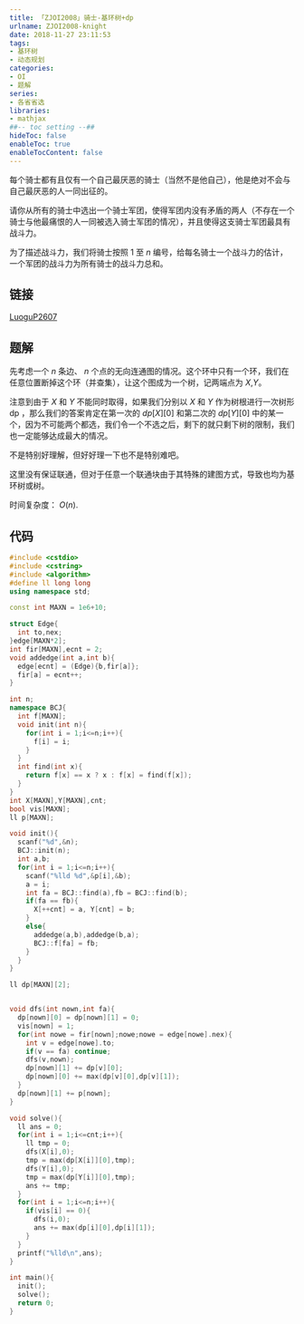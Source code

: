 ```yaml
---
title: 「ZJOI2008」骑士-基环树+dp
urlname: ZJOI2008-knight
date: 2018-11-27 23:11:53
tags:
- 基环树
- 动态规划
categories: 
- OI
- 题解
series:
- 各省省选
libraries:
- mathjax 
##-- toc setting --##
hideToc: false
enableToc: true
enableTocContent: false
---
```


每个骑士都有且仅有一个自己最厌恶的骑士（当然不是他自己），他是绝对不会与自己最厌恶的人一同出征的。

请你从所有的骑士中选出一个骑士军团，使得军团内没有矛盾的两人（不存在一个骑士与他最痛恨的人一同被选入骑士军团的情况），并且使得这支骑士军团最具有战斗力。

为了描述战斗力，我们将骑士按照 $1$ 至 $n$ 编号，给每名骑士一个战斗力的估计，一个军团的战斗力为所有骑士的战斗力总和。

<!--more-->

## 链接

[LuoguP2607](https://www.luogu.org/problemnew/show/P2607)

## 题解

先考虑一个 $n$ 条边、 $n$ 个点的无向连通图的情况。这个环中只有一个环，我们在任意位置断掉这个环（并查集），让这个图成为一个树，记两端点为 $X$,$Y$。

注意到由于 $X$ 和 $Y$ 不能同时取得，如果我们分别以 $X$ 和 $Y$ 作为树根进行一次树形 dp ，那么我们的答案肯定在第一次的 $dp[X][0]$ 和第二次的 $dp[Y][0]$ 中的某一个，因为不可能两个都选，我们令一个不选之后，剩下的就只剩下树的限制，我们也一定能够达成最大的情况。

不是特别好理解，但好好理一下也不是特别难吧。

这里没有保证联通，但对于任意一个联通块由于其特殊的建图方式，导致也均为基环树或树。

时间复杂度： $O(n)$.

## 代码


```cpp
#include <cstdio>
#include <cstring>
#include <algorithm>
#define ll long long
using namespace std;

const int MAXN = 1e6+10;

struct Edge{
  int to,nex;
}edge[MAXN*2];
int fir[MAXN],ecnt = 2;
void addedge(int a,int b){
  edge[ecnt] = (Edge){b,fir[a]};
  fir[a] = ecnt++;
}

int n;
namespace BCJ{
  int f[MAXN];
  void init(int n){
    for(int i = 1;i<=n;i++){
      f[i] = i;
    }
  }
  int find(int x){
    return f[x] == x ? x : f[x] = find(f[x]);
  }
}
int X[MAXN],Y[MAXN],cnt;
bool vis[MAXN];
ll p[MAXN];

void init(){
  scanf("%d",&n);
  BCJ::init(n);
  int a,b;
  for(int i = 1;i<=n;i++){
    scanf("%lld %d",&p[i],&b);
    a = i;
    int fa = BCJ::find(a),fb = BCJ::find(b);
    if(fa == fb){
      X[++cnt] = a, Y[cnt] = b;
    }
    else{
      addedge(a,b),addedge(b,a);
      BCJ::f[fa] = fb;
    }
  }
}

ll dp[MAXN][2];


void dfs(int nown,int fa){
  dp[nown][0] = dp[nown][1] = 0;
  vis[nown] = 1;
  for(int nowe = fir[nown];nowe;nowe = edge[nowe].nex){
    int v = edge[nowe].to;
    if(v == fa) continue;
    dfs(v,nown);
    dp[nown][1] += dp[v][0];
    dp[nown][0] += max(dp[v][0],dp[v][1]);
  }
  dp[nown][1] += p[nown];
}

void solve(){
  ll ans = 0;
  for(int i = 1;i<=cnt;i++){
    ll tmp = 0;
    dfs(X[i],0);
    tmp = max(dp[X[i]][0],tmp);
    dfs(Y[i],0);
    tmp = max(dp[Y[i]][0],tmp);
    ans += tmp;
  }
  for(int i = 1;i<=n;i++){
    if(vis[i] == 0){
      dfs(i,0);
      ans += max(dp[i][0],dp[i][1]);
    }
  }
  printf("%lld\n",ans);
}

int main(){
  init();
  solve();
  return 0;
}
```





